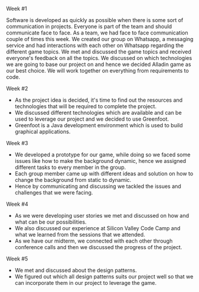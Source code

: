 
Week #1

Software is developed as quickly as possible when there is some sort of communication in projects. Everyone is part of the team and should communicate face to face. As a team, we had face to face communication couple of times this week. We created our group on Whatsapp, a messaging service and had interactions with each other on Whatsapp regarding the different game topics. We met and discussed the game topics and received everyone's feedback on all the topics. We discussed on which technologies we are going to base our project on and hence we decided Alladin game as our best choice. We will work together on everything from requirements to code.


Week #2 
* As the project idea is decided, it's time to find out the resources and technologies that will be required to  complete the project. 
* We discussed different technologies which are available and can be used to leverage our project and we decided to use Greenfoot.
* Greenfoot is a Java development environment which is used to build graphical applications.

Week #3
* We developed a prototype for our game, while doing so we faced some issues like how to make the background dynamic, hence we assigned different tasks to every member in the group.
* Each group member came up with different ideas and solution on how to change the background from static to dynamic.
* Hence by communicating and discussing we tackled the issues and challenges that we were facing.

Week #4
* As we were developing user stories we met and discussed on how and what can be our possibilities.
* We also discussed our experience at Silicon Valley Code Camp and what we learned from the sessions that we attended.
* As we have our midterm, we connected with each other through conference calls and then we discussed the progress of the project. 


Week #5
* We met and discussed about the design patterns.
* We figured out which all design patterns suits our project well so that we can incorporate them in our project to leverage the game.